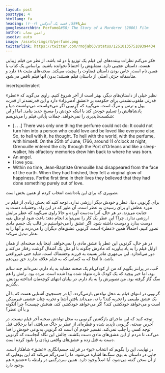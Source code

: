 ```yaml
---
layout: post
posttype: 4
htmllang: fa
heading: عطر&#58; قصه یک آدم‌کش (۲۰۰۶)
googlesearchbtn: Perfume&#58; The Story of a Murderer (2006) Film
author: رامین مجاب
usediv: auto
image: /assets/imgs/4/perfume.png
twitterlink: https://twitter.com/rmojab63/status/1261013575109394434
---
```


فکر می‌کنم نظرات بیننده‌های این فیلم یک توزیع با دو مُد باشد. از نظر من فیلم زیبایی هست. داستان عجیبی دارد. مشابهش را احتمالاً نخوانده باشید. براساس یک کتاب با همین نام است. خاص بودن داستان قضاوت را پیچیده می‌کند. صحنه‌های مثبت ۱۸ دارد و متأسفانه جزئی اصلی از داستان فیلم هستند؛ بدون آنها فیلم ناقص می‌شود.

insertspoileralert

نظیر خیلی از داستان‌های دیگر، بهتر است از آخر شروع کنیم. راوی می‌گوید که «عطر» قدرتی ملغوب‌نشدنی برای حکومت بر «عشق آدمی‌زاد» دارد و این قدرتمندتر از قدرت پول و ترس و مرگ است.  می‌گوید که گِرِنویی اگر می‌خواست، می‌توانست دنیا و پادشاهانش را تسلیم خودش کند یا اینکه خودش را مسیح جدید بنامد. اما او این شکست‌ناپذیری را نمی‌خواهد. جملات پایانی فیلم را می‌نویسم:

- [. . .] There was only one thing the perfume could not do: It could not turn him into a person who could love and be loved like everyone else. So, to hell with it, he thought. To hell with the world, with the perfume, with himself. On the 25th of June, 1766, around 11 o'clock at night, Grenouille entered the city
through the Port d'Orleans and like a sleep-walker, his olfactory memories drew him back to where he was born.
- An angel.
- I love you.
- Within no time, Jean-Baptiste Grenouille had disappeared from the face of the earth. When they had finished, they felt a virginal glow of happiness. Forthe first time in their lives they believed that they had done something purely out of love.

تصویری که برای این یادداشت انتخاب کردم از همین بخش است. 
 
برای گِرِنویی دنیا، عطر و خودش دیگر ارزشی ندارد. توجه کنید که بخش زیادی از فیلم در مورد عطش او برای رسیدن به عطر است، آن طور که در این راه، وحشیانه دست به جنایت می‌زند. در هر حال، آنرا به‌دست آورده و حالا راوی می‌گوید که عطر برایش ارزشی ندارد. چرا؟ این عطر یک کار را نمی‌تواند انجام دهد: باعث شود او مثلِ بقیه دوست بدارد و دوست داشته شود. اگر عشق را می‌خواستیم در قالب یک جسم مادی تصور کنیم، احتمالاً همین «عطر» است. گرنویی عشق‌های دیگران را می‌دزدد و آنها را به عطر تبدیل می‌کند.

در هر حال،‌ گرنویی این عطر یا عشق مادی را نمی‌خواهد. اینجا باید صحنه‌ای از همان اوایل فیلم را به یاد بیاورید که مادرش چگونه با او مثلِ یک آشغال گوشت رفتار می‌کند و دور می‌اندازد. این بی‌مهری مادر نسبت به فرزند وحشتناک است. شاید حتی غیرواقعی باشد، تا آنجا که به کسانی که به فیلم علاقه ندارند حق می‌دهم.

خُب، در پرانتز بگویم که من از کودکی‌ام یک صحنه مشابه به یاد دارم. نمی‌دانم چند سالم بود، اما خبر پیچید که یک کودک تازه متولد شده پیدا شده است. مرده بود. رانش را هم سگ گاز گرفته بود. من تصویرش را به یاد دارم. در بیابان انتهای کوچه‌مان انداخته بودنش. بگذریم.

گرنویی در انتهای فیلم به محل تولدش بازمی‌گردد. آیا در جستجوی آشنایی هست که با آن یک عشق طبیعی را تجربه کند؟ یا نه، می‌داند یافتن آشنا و تجربه چنان عشقی غیرممکن است و می‌خواهد خودکشی کند؟ اگر می‌خواهد خودکشی کند، هدفش چیست؟ چرا آنگونه و با آن عطر؟

توجه کنید که این ماجرای بازگشتن گرنویی به محل تولدش صحنه آخر فیلم نیست. در آخرین صحنه، گرنویی ناپدید شده و قطره‌ای از عطر بر خاک می‌افتد، اما برخلاف قبل توجه کسی را جلب نمی‌کند. تفسیر خودم آن است که گرنویی به‌نوعی خودش را فدا می‌کند، تا مردم از این عشق‌های مادی دست بکشند. چالش این نگاه آنجاست که گرنویی دست به قتل زده و عشق‌های واقعی زیادی را نابود کرده است.
 
در نهایت، این را بگویم که انتخاب «بو» در فرایند جسم‌انگاری «عشق» شاهکار است. جایی در داستان به بوی سنگ‌ها اشاره می‌شود. ما را سردرگم می‌کند که این بوهایی که از آن سخن گفته می‌شود، آیا اصلاً وجود دارد. همین سردرگمی در رابطه با «عشق» هم وجود دارد.



